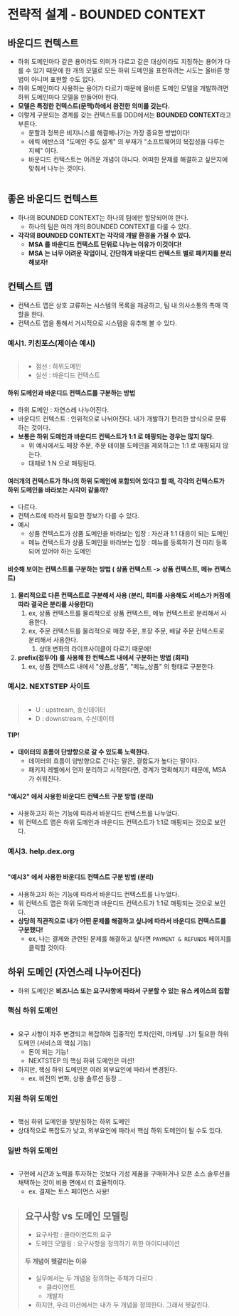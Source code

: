 # 전략적 설계 - BOUNDED CONTEXT

## 바운디드 컨텍스트&#x20;

* 하위 도메인마다 같은 용어라도 의미가 다르고 같은 대상이라도 지칭하는 용어가 다를 수 있기 때문에 한 개의 모델로 모든 하위 도메인을 표현하려는 시도는 올바른 방법이 아니며 표현할 수도 없다.
* 하위 도메인마다 사용하는 용어가 다르기 때문에 올바른 도메인 모델을 개발하려면 하위 도메인마다 모델을 만들어야 한다.
* **모델은 특정한 컨텍스트(문맥)하에서 완전한 의미를 갖는다.**
* 이렇게 구분되는 경계를 갖는 컨텍스트를 DDD에서는 **BOUNDED CONTEXT**라고 부른다.
  * 분할과 정복은 비지니스를 해결해나가는 가장 중요한 방법이다!&#x20;
  * 에릭 에반스의 "도메인 주도 설계" 의 부재가 "소프트웨어의 복잡성을 다루는 지혜" 이다.&#x20;
  * 바운디드 컨텍스트는 어려운 개념이 아니다. 어떠한 문제를 해결하고 싶은지에 맞춰서 나누는 것이다.&#x20;

<figure><img src="../../../../../.gitbook/assets/image (1).png" alt=""><figcaption></figcaption></figure>

## 좋은 바운디드 컨텍스트&#x20;

* 하나의 BOUNDED CONTEXT는 하나의 팀에만 할당되어야 한다.
  * 하나의 팀은 여러 개의 BOUNDED CONTEXT를 다룰 수 있다.
* **각각의 BOUNDED CONTEXT는 각각의 개발 환경을 가질 수 있다.**
  * **MSA 를 바운디드 컨텍스트 단위로 나누는 이유가 이것이다!**&#x20;
  * **MSA 는 너무 어려운 작업이니, 간단하게 바운디드 컨텍스트 별로 패키지를 분리해보자!**

## 컨텍스트 맵&#x20;

* 컨텍스트 맵은 상호 교류하는 시스템의 목록을 제공하고, 팀 내 의사소통의 촉매 역할을 한다.
* 컨텍스트 맵을 통해서 거시적으로 시스템을 유추해 볼 수 있다.&#x20;

### 예시1. 키친포스(제이슨 예시)

<figure><img src="../../../../../.gitbook/assets/image (5).png" alt=""><figcaption></figcaption></figure>

> * 점선 : 하위도메인&#x20;
> * 실선 : 바운디드 컨텍스트

#### 하위 도메인과 바운디드 컨텍스트를 구분하는 방법&#x20;

* 하위 도메인 : 자연스레 나누어진다.&#x20;
* 바운디드 컨텍스트 : 인위적으로 나뉘어진다. 내가 개발하기 편리한 방식으로 분류하는 것이다. &#x20;
* **보통은 하위 도메인과 바운디드 컨텍스트가 1:1 로 매핑되는 경우는 많지 않다.**&#x20;
  * 위 예시에서도 매장 주문, 주문 테이블 도메인을 제외하고는 1:1 로 매핑되지 않는다.&#x20;
  * 대체로 1:N 으로 매핑된다.&#x20;

#### 여러개의 컨텍스트가 하나의 하위 도메인에 포함되어 있다고 할 때, 각각의 컨텍스트가 하위 도메인을 바라보는 시각이 같을까?&#x20;

* 다르다.&#x20;
* 컨텍스트에 따라서 필요한 정보가 다를 수 있다.&#x20;
* 예시&#x20;
  * 상품 컨텍스트가 상품 도메인을 바라보는 입장 : 자신과 1:1 대응이 되는 도메인&#x20;
  * 메뉴 컨텍스트가 상품 도메인을 바라보는 입장 : 메뉴를 등록하기 전 미리 등록되어 있어야 하는 도메인

#### 비슷해 보이는 컨텍스트를 구분하는 방법 ( 상품 컨텍스트 -> 상품 컨텍스트, 메뉴 컨텍스트) &#x20;

1. **물리적으로 다른 컨택스트로 구분해서 사용 (분리, 회피를 사용해도 서비스가 커짐에 따라 결국은 분리를 사용한다)**
   1. ex, 상품 컨텍스트를 물리적으로 상품 컨텍스트, 메뉴 컨텍스트로 분리해서 사용한다.
   2. ex, 주문 컨텍스트를 물리적으로 매장 주문, 포장 주문, 배달 주문 컨텍스트로 분리해서 사용한다.&#x20;
      1. 상태 변화의 라이프사이클이 다르기 때문에!&#x20;
2. **prefix(접두어) 를 사용해 한 컨텍스트 내에서 구분하는 방법 (회피)**&#x20;
   1. ex, 상품 컨텍스트 내에서 "상품\_상품", "메뉴\_상품" 의 형태로 구분한다.&#x20;

### 예시2. NEXTSTEP 사이트

<figure><img src="../../../../../.gitbook/assets/image (6).png" alt=""><figcaption></figcaption></figure>

> * U : upstream, 송신데이터&#x20;
> * D : downstream, 수신데이터

#### TIP!

* **데이터의 흐름이 단방향으로 갈 수 있도록 노력한다.**
  * 데이터의 흐름이 양방향으로 간다는 말은, 결합도가 높다는 말이다.
  * 패키지 레벨에서 먼저 분리하고 시작한다면, 경계가 명확해지기 때문에, MSA 가 쉬워진다.

#### "예시2" 에서 사용한 바운디드 컨텍스트 구분 방법 (분리)

* 사용하고자 하는 기능에 따라서 바운디드 컨텍스트를 나누었다.&#x20;
* 위 컨텍스트 맵은 하위 도메인과 바운디드 컨텍스트가 1:1로 매핑되는 것으로 보인다.&#x20;

### 예시3. help.dex.org

<figure><img src="../../../../../.gitbook/assets/스크린샷 2025-02-11 20.13.57.png" alt=""><figcaption></figcaption></figure>

#### "예시3" 에서 사용한 바운디드 컨텍스트 구분 방법 (분리)

* 사용하고자 하는 기능에 따라서 바운디드 컨텍스트를 나누었다.&#x20;
* 위 컨텍스트 맵은 하위 도메인과 바운디드 컨텍스트가 1:1로 매핑되는 것으로 보인다.
* **상당히 직관적으로 내가 어떤 문제를 해결하고 싶냐에 따라서 바운디드 컨텍스트를 구분했다!**
  * ex, 나는 결제와 관련된 문제를 해결하고 싶다면 `PAYMENT & REFUNDS` 페이지를 클릭할 것이다.&#x20;

## 하위 도메인 (자연스레 나누어진다)&#x20;

* 하위 도메인은 **비즈니스 또는 요구사항에 따라서 구분할 수 있는 유스 케이스의 집합**

### 핵심 하위 도메인&#x20;

<figure><img src="../../../../../.gitbook/assets/스크린샷 2025-02-11 20.23.36.png" alt=""><figcaption></figcaption></figure>

* 요구 사항이 자주 변경되고 복잡하여 집중적인 투자(인력, 마케팅 ..)가 필요한 하위 도메인 (서비스의 핵심 기능)
  * 돈이 되는 기능!&#x20;
  * NEXTSTEP 의 핵심 하위 도메인은 미션!
* 하지만, 핵심 하위 도메인은 여러 외부요인에 따라서 변경된다.
  * ex. 비전의 변화, 상용 솔루션 등장 ..

### 지원 하위 도메인&#x20;

<figure><img src="../../../../../.gitbook/assets/스크린샷 2025-02-15 16.07.55.png" alt=""><figcaption></figcaption></figure>

* 핵심 하위 도메인을 뒷받침하는 하위 도메인
* 상대적으로 복잡도가 낮고, 외부요인에 따라서 핵심 하위 도메인이 될 수도 있다.&#x20;

### 일반 하위 도메인&#x20;

<figure><img src="../../../../../.gitbook/assets/스크린샷 2025-02-11 20.25.29.png" alt=""><figcaption></figcaption></figure>

* 구현에 시간과 노력을 투자하는 것보다 기성 제품을 구매하거나 오픈 소스 솔루션을 채택하는 것이 비용 면에서 더 효율적이다.&#x20;
  * ex. 결제는 토스 페이먼스 사용!

> ## 요구사항 vs 도메인 모델링&#x20;
>
> * 요구사항 : 클라이언트의 요구
> * 도메인 모델링 : 요구사항을 정의하기 위한 아이디네이션
>
> #### 두 개념이 헷갈리는 이유&#x20;
>
> * 실무에서는 두 개념을 정의하는 주체가 다르다 .
>   * 클라이언트
>   * 개발자
> * 하지만, 우리 미션에서는 내가 두 개념을 정의한다. 그래서 헷갈린다.&#x20;

